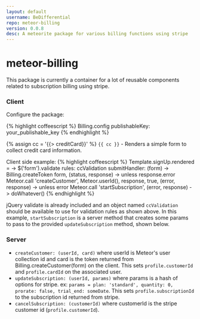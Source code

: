 ```yaml
---
layout: default
username: BeDifferential
repo: meteor-billing
version: 0.0.8
desc: A meteorite package for various billing functions using stripe
---
```

# meteor-billing

This package is currently a container for a lot of reusable components related to subscription billing using stripe.


### Client
Configure the package:

{% highlight coffeescript %}
Billing.config
  publishableKey: your_publishable_key
{% endhighlight %}

{% assign cc = '{{> creditCard}}' %}
`{{ cc }}` - Renders a simple form to collect credit card information.

Client side example:
{% highlight coffeescript %}
  Template.signUp.rendered = ->
    $('form').validate
      rules: ccValidation
      submitHandler: (form) ->
        Billing.createToken form, (status, response) ->
          unless response.error
            Meteor.call 'createCustomer', Meteor.userId(), response, true, (error, response) ->
              unless error
                Meteor.call 'startSubscription', (error, response) ->
                  doWhatever()
{% endhighlight %}

jQuery validate is already included and an object named `ccValidation` should be available to use for validation rules as shown above.  In this example, `startSubscription` is a server method that creates some params to pass to the provided `updateSubscription` method, shown below.

### Server
* `createCustomer: (userId, card)` where userId is Meteor's user collection id and card is the token returned from Billing.createCustomer(form) on the client.  This sets `profile.customerId` and `profile.cardId` on the associated user.
* `updateSubscription: (userId, params)` where params is a hash of options for stripe.  ex: `params = plan: 'standard', quantity: 0, prorate: false, trial_end: someDate`.  This sets `profile.subscriptionId` to the subscription id returned from stripe.
* `cancelSubscription: (customerId)` where customerId is the stripe customer id (`profile.customerId`).
